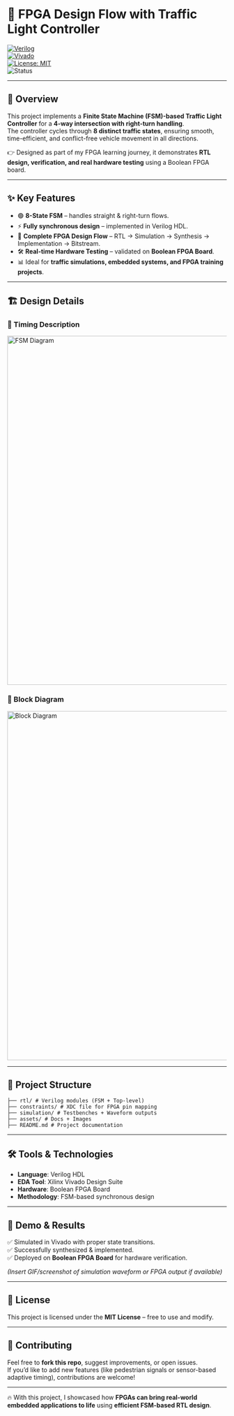 # 🚦 FPGA Design Flow with Traffic Light Controller  

[![Verilog](https://img.shields.io/badge/HDL-Verilog-blue.svg)]()  
[![Vivado](https://img.shields.io/badge/EDA-Xilinx%20Vivado-brightgreen.svg)]()  
[![License: MIT](https://img.shields.io/badge/License-MIT-yellow.svg)](LICENSE)  
![Status](https://img.shields.io/badge/Status-Completed-success.svg)  

---

## 📌 Overview  

This project implements a **Finite State Machine (FSM)-based Traffic Light Controller** for a **4-way intersection with right-turn handling**.  
The controller cycles through **8 distinct traffic states**, ensuring smooth, time-efficient, and conflict-free vehicle movement in all directions.  

👉 Designed as part of my FPGA learning journey, it demonstrates **RTL design, verification, and real hardware testing** using a Boolean FPGA board.  

---

## ✨ Key Features  

- 🟢 **8-State FSM** – handles straight & right-turn flows.  
- ⚡ **Fully synchronous design** – implemented in Verilog HDL.  
- 🔄 **Complete FPGA Design Flow** – RTL → Simulation → Synthesis → Implementation → Bitstream.  
- 🛠️ **Real-time Hardware Testing** – validated on **Boolean FPGA Board**.  
- 📊 Ideal for **traffic simulations, embedded systems, and FPGA training projects**.  

---

## 🏗️ Design Details  

### 🔹 Timing Description  
<img width="800" alt="FSM Diagram" src="https://github.com/user-attachments/assets/96254f8f-7682-4b9b-9e31-c1b9b7f72ab3" />  

### 🔹 Block Diagram  
<img width="800" alt="Block Diagram" src="https://github.com/user-attachments/assets/fddd13b0-c79f-4c64-9683-acee73e6f283" />  

---

## 📂 Project Structure  
```
├── rtl/ # Verilog modules (FSM + Top-level)
├── constraints/ # XDC file for FPGA pin mapping
├── simulation/ # Testbenches + Waveform outputs
├── assets/ # Docs + Images
├── README.md # Project documentation
```


---

## 🛠️ Tools & Technologies  

- **Language**: Verilog HDL  
- **EDA Tool**: Xilinx Vivado Design Suite  
- **Hardware**: Boolean FPGA Board  
- **Methodology**: FSM-based synchronous design  

---

## 🚀 Demo & Results  

✅ Simulated in Vivado with proper state transitions.  
✅ Successfully synthesized & implemented.  
✅ Deployed on **Boolean FPGA Board** for hardware verification.  

*(Insert GIF/screenshot of simulation waveform or FPGA output if available)*  

---

## 📜 License  

This project is licensed under the **MIT License** – free to use and modify.  

---

## 🙌 Contributing  

Feel free to **fork this repo**, suggest improvements, or open issues.  
If you’d like to add new features (like pedestrian signals or sensor-based adaptive timing), contributions are welcome!  

---

🔥 With this project, I showcased how **FPGAs can bring real-world embedded applications to life** using **efficient FSM-based RTL design**.  
